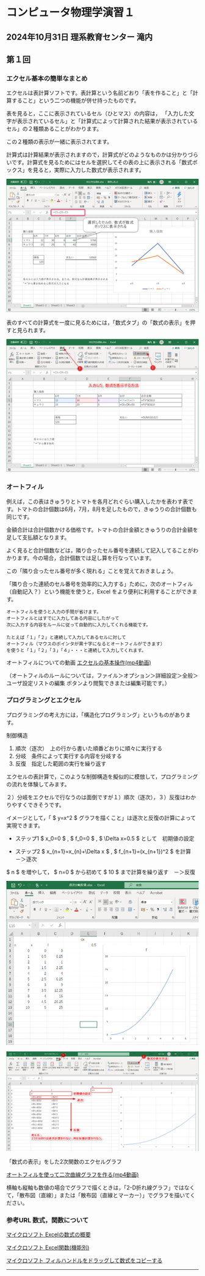 # コンピュータ物理学演習１

2024年10月31日 理系教育センター 滝内
---


## 第１回

### エクセル基本の簡単なまとめ

エクセルは表計算ソフトです。表計算という名前どおり「表を作ること」と「計算すること」という二つの機能が併せ持ったものです。

表を見ると，ここに表示されているセル（ひとマス）の内容は，
「入力した文字が表示されているセル」と「計算式によって計算された結果が表示されているセル」の２種類あることがわかります。

この２種類の表示が一緒に表示されてます。

計算式は計算結果が表示されますので，計算式がどのようなものかは分かりづらいです。計算式を見るためにはセルを選択してその表の上に表示される「数式ボックス」を見ると，実際に入力した数式が表示されます。

![エクセル](./2020-09-26_1.png)

表のすべての計算式を一度に見るためには，「数式タブ」の「数式の表示」を押すと見られます。

![エクセル](./2020-09-26_2.png)

### オートフィル

例えば，この表はきゅうりとトマトを各月どれぐらい購入したかを表わす表です。トマトの合計個数は6月，7月，8月を足したもので，きゅうりの合計個数も同じです。

金額合計は合計個数かける価格です。トマトの合計金額ときゅうりの合計金額を足して支払額となります。


よく見ると合計個数などは，隣り合ったセル番号を連続して記入してることがわかります。今の場合，合計個数では足し算を行なっています。

この「隣り合ったセル番号が多く現れる」ことを覚えておきましょう。

「隣り合った連続のセル番号を効率的に入力する」ために，次のオートフィル（自動記入？）という機能を使うと，Excel をより便利に利用することができます。


    オートフィルを使うと入力の手間が省けます。
    オートフィルとはすでに入力してある内容にしたがって
    次に入力する内容をルールに従って自動的に入力してくれる機能です。

    たとえば「１」「２」と連続して入力してあるセルに対して
    オートフィル（マウスのポインタが黒十字になるとオートフィルができます）
    を使うと「１」「２」「３」「４」・・・と連続して入力してくれます。 
    	 
オートフィルについての動画   [エクセルの基本操作(mp4動画)](./rec-a01.mp4)

（オートフィルのルールについては，ファイル＞オプション＞詳細設定＞全般＞ユーザ設定リストの編集 ボタンより閲覧できまたは編集可能です。）


### プログラミングとエクセル

プログラミングの考え方には，「構造化プログラミング」というものがあります。

制御構造

1. 順次（逐次）　上の行から書いた順番どおりに順々に実行する
2. 分岐　条件によって実行する内容を分岐する
3. 反復　指定した範囲の実行を繰り返す

エクセルの表計算で，このような制御構造を擬似的に模倣して，プログラミングの流れを体験してみます。

２）分岐をエクセルで行なうのは面倒ですが１）順次（逐次），３）反復はわかりやすくできそうです。

イメージとして，「 $ y=x^2 $ グラフを描くこと」は逐次と反復の計算によって実現できます。

- ステップ1 $ x_0=0 $ , $ f_0=0 $ , $ \Delta x=0.5 $ として　初期値の設定

- ステップ2 $ x_{n+1}=x_{n}+\Delta x $ , $ f_{n+1}=(x_{n+1})^2 $ を計算　－＞逐次

$ n $ を増やして， $ n=0 $ から初めて $ 10 $ まで計算を繰り返す　－＞反復

<!---   ![エクセル](http://www.sp.u-tokai.ac.jp/taki/cpe01/2020-09-24_1.png =950x) -->


<!--- <img src="http://www.sp.u-tokai.ac.jp/taki/cpe01/2024-08-19_1.png" width="800"> --->
   ![エクセル](./2024-08-19_1.png)

   ![エクセル](./2024-08-19_2.png)
   

「数式の表示」をした2次関数のエクセルグラフ

   [オートフィルを使って二次曲線グラフを作る(mp4動画)](./2024-08-19.mp4)

横軸も縦軸も数値の場合でグラフで描くときは，「2-D折れ線グラフ」ではなくて，「散布図（直線）」または「散布図（直線とマーカー）」でグラフを描いてください。


<!--
   [二次曲線グラフ(4)](http://www.sp.u-tokai.ac.jp/taki/cpe01/n01-04.png)
-->

### 参考URL 数式，関数について

[マイクロソフト Excelの数式の概要](https://support.microsoft.com/ja-jp/office/excel-%E3%81%AE%E6%95%B0%E5%BC%8F%E3%81%AE%E6%A6%82%E8%A6%81-ecfdc708-9162-49e8-b993-c311f47ca173)

[マイクロソフト Excel関数(機能別)](https://support.microsoft.com/ja-jp/office/excel-%E9%96%A2%E6%95%B0-%E6%A9%9F%E8%83%BD%E5%88%A5-5f91f4e9-7b42-46d2-9bd1-63f26a86c0eb)

[マイクロソフト フィルハンドルをドラッグして数式をコピーする](https://support.microsoft.com/ja-jp/office/excel-for-mac-%E3%81%A7%E3%83%95%E3%82%A3%E3%83%AB%E3%83%8F%E3%83%B3%E3%83%89%E3%83%AB%E3%82%92%E3%83%89%E3%83%A9%E3%83%83%E3%82%B0%E3%81%97%E3%81%A6%E6%95%B0%E5%BC%8F%E3%82%92%E3%82%B3%E3%83%94%E3%83%BC%E3%81%99%E3%82%8B-dd928259-622b-473f-9a33-83aa1a63e218)



<!--
### 関数のグラフ
-->
<!-- 
### Mathematica 12 の起動

  Wolfram Mathematica 12 アプリを起動
  
  新規ドキュメント
  
  計算の実行と文字の拡大の仕方
  
  Mathematica の最初のステップをやってみる（バーチャルブック）


   > ドキュメント＞”バーチャル”検索＞バーチャルブック＞はじめに＞Getting Started
   
   > ヘルプ＞Wolframドキュメント＞”tutorial”検索＞Getting Started (Wolfram言語概要)＞Wolfram言語の最初のステップ
   
   > ヘルプ＞Wolframドキュメント＞”tutorial/YourFirstWolframLanguageCalculations”検索
    
   [Mathematica 11 英語でのハンズオン ビデオ](https://youtu.be/O6h9_Xx-nLA)

-->

---
